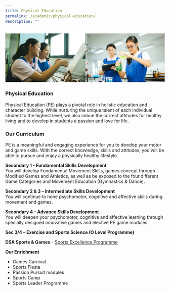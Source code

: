 ```yaml
---
title: Physical Education
permalink: /academic/physical-education/
description: ""
---
```

![](/images/01%20Banner%20Photos/02%20subpage%20academic.jpg)

### **Physical Education**

Physical Education (PE) plays a pivotal role in holistic education and character building. While nurturing the unique talent of each individual student to the highest level, we also imbue the correct attitudes for healthy living and to develop in students a passion and love for life.   
  
### **Our Curriculum**  
  
PE is a meaningful and engaging experience for you to develop your motor and game skills. With the correct knowledge, skills and attitudes, you will be able to pursue and enjoy a physically healthy lifestyle.   
  
**Secondary 1 - Fundamental Skills Development**<br>You will develop Fundamental Movement Skills, games concept through Modified Games and Athletics, as well as be exposed to the four different Game Categories and Movement Education (Gymnastics & Dance).

**Secondary 2 & 3 – Intermediate Skills Development**<br>You will continue to hone psychomotor, cognitive and affective skills during movement and games.  
  
**Secondary 4 – Advance Skills Development**<br>You will deepen your psychomotor, cognitive and affective learning through specially designed innovative games and elective PE game modules.  
  
**Sec 3/4 – Exercise and Sports Science (O Level Programme)**  
  
**DSA Sports & Games** - [Sports Excellence Programme](https://chijstnicholasgirls.moe.edu.sg/flagship-programmes/talent-development/sports-excellence-programme)  


**Our Enrichment**  
*   Games Carnival
*   Sports Fiesta
*   Passion Pursuit modules
*   Sports Camp
*   Sports Leader Programme